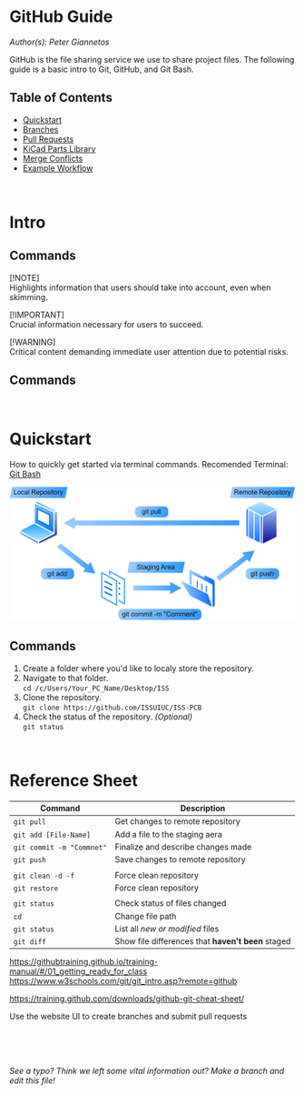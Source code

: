# **GitHub Guide**

*Author(s): Peter Giannetos*

GitHub is the file sharing service we use to share project files. The following guide is a basic intro to Git, GitHub, and Git Bash.

## Table of Contents

- [Quickstart](#quickstart-)
- [Branches](#branches-)
- [Pull Requests](#pull-requests-)
- [KiCad Parts Library](#kicad-parts-library-)
- [Merge Conflicts](#merge-conflicts-)
- [Example Workflow](#example-workflow-️)

<br/>

# **Intro**

## Commands

[!NOTE]\
Highlights information that users should take into account, even when skimming.

[!IMPORTANT]  
Crucial information necessary for users to succeed.

[!WARNING]\
Critical content demanding immediate user attention due to potential risks.

## Commands


<br/>

# **Quickstart**

How to quickly get started via terminal commands. Recomended Terminal: [Git Bash](https://git-scm.com/downloads)

![Repository Structure](/images/ISS-PCB-Repository-Structure.png)


## Commands

1. Create a folder where you'd like to localy store the repository.  
2. Navigate to that folder.  
    `cd /c/Users/Your_PC_Name/Desktop/ISS`
3. Clone the repository.  
    `git clone https://github.com/ISSUIUC/ISS-PCB`
4. Check the status of the repository. *(Optional)*  
    `git status`

<br/>

# **Reference Sheet**

| Command                   | Description                        |
| ------------------------- | ---------------------------------- |
| `git pull`                | Get changes to remote repository   |
| `git add [File-Name]`     | Add a file to the staging aera     |
| `git commit -m "Commnet"` | Finalize and describe changes made |
| `git push`                | Save changes to remote repository  |
|                           |
| `git clean -d -f`         | Force clean repository             |
| `git restore`             | Force clean repository             |
|                           |
| `git status`              | Check status of files changed      |
| `cd`                      | Change file path                   |
| `git status` | List all *new or modified* files |
| `git diff` | Show file differences that **haven't been** staged |





https://githubtraining.github.io/training-manual/#/01_getting_ready_for_class
https://www.w3schools.com/git/git_intro.asp?remote=github

https://training.github.com/downloads/github-git-cheat-sheet/

Use the website UI to create branches and submit pull requests



<br/><br/><br/>

*See a typo? Think we left some vital information out? Make a branch and edit this file!*
